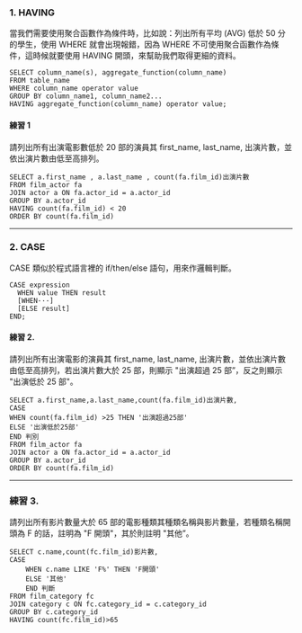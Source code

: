 ### 1. HAVING

當我們需要使用聚合函數作為條件時，比如說：列出所有平均 (AVG) 低於 50 分的學生，使用 WHERE 就會出現報錯，因為 WHERE 不可使用聚合函數作為條件，這時候就要使用 HAVING 開頭，來幫助我們取得更細的資料。

```
SELECT column_name(s), aggregate_function(column_name)
FROM table_name
WHERE column_name operator value
GROUP BY column_name1, column_name2...
HAVING aggregate_function(column_name) operator value;
```

#### 練習 1

請列出所有出演電影數低於 20 部的演員其 first_name, last_name, 出演片數，並依出演片數由低至高排列。

```
SELECT a.first_name , a.last_name , count(fa.film_id)出演片數
FROM film_actor fa
JOIN actor a ON fa.actor_id = a.actor_id
GROUP BY a.actor_id
HAVING count(fa.film_id) < 20
ORDER BY count(fa.film_id)
```

---

### 2. CASE

CASE 類似於程式語言裡的 if/then/else 語句，用來作邏輯判斷。

```
CASE expression
  WHEN value THEN result
  [WHEN···]
  [ELSE result]
END;
```

#### 練習 2.

請列出所有出演電影的演員其 first_name, last_name, 出演片數，並依出演片數由低至高排列，若出演片數大於 25 部，則顯示 "出演超過 25 部”，反之則顯示 "出演低於 25 部"。

```
SELECT a.first_name,a.last_name,count(fa.film_id)出演片數,
CASE
WHEN count(fa.film_id) >25 THEN '出演超過25部'
ELSE '出演低於25部'
END 判別
FROM film_actor fa
JOIN actor a ON fa.actor_id = a.actor_id
GROUP BY a.actor_id
ORDER BY count(fa.film_id)
```

---

### 練習 3.

請列出所有影片數量大於 65 部的電影種類其種類名稱與影片數量，若種類名稱開頭為 F 的話，註明為 "F 開頭"，其於則註明 "其他”。

```
SELECT c.name,count(fc.film_id)影片數,
CASE
	WHEN c.name LIKE 'F%' THEN 'F開頭'
	ELSE '其他'
	END 判斷
FROM film_category fc
JOIN category c ON fc.category_id = c.category_id
GROUP BY c.category_id
HAVING count(fc.film_id)>65
```
